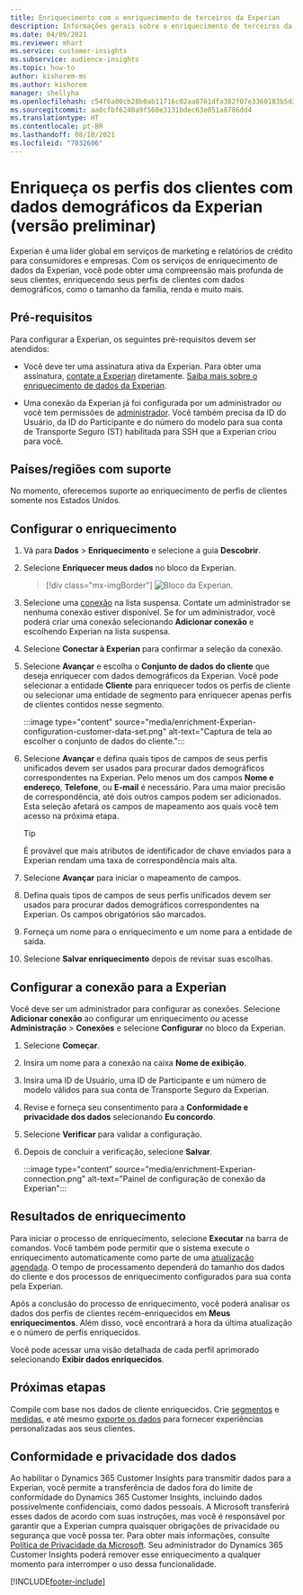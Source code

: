 ```yaml
---
title: Enriquecimento com o enriquecimento de terceiros da Experian
description: Informações gerais sobre o enriquecimento de terceiros da Experian.
ms.date: 04/09/2021
ms.reviewer: mhart
ms.service: customer-insights
ms.subservice: audience-insights
ms.topic: how-to
author: kishorem-ms
ms.author: kishorem
manager: shellyha
ms.openlocfilehash: c54f6a00cb28b0ab11716c02aa8761dfa382f07e3360183b5d38b9720e890c21
ms.sourcegitcommit: aa0cfbf6240a9f560e3131bdec63e051a8786dd4
ms.translationtype: HT
ms.contentlocale: pt-BR
ms.lasthandoff: 08/10/2021
ms.locfileid: "7032606"
---
```

# <a name="enrich-customer-profiles-with-demographics-from-experian-preview"></a>Enriqueça os perfis dos clientes com dados demográficos da Experian (versão preliminar)

Experian é uma líder global em serviços de marketing e relatórios de crédito para consumidores e empresas. Com os serviços de enriquecimento de dados da Experian, você pode obter uma compreensão mais profunda de seus clientes, enriquecendo seus perfis de clientes com dados demográficos, como o tamanho da família, renda e muito mais.

## <a name="prerequisites"></a>Pré-requisitos

Para configurar a Experian, os seguintes pré-requisitos devem ser atendidos:

- Você deve ter uma assinatura ativa da Experian. Para obter uma assinatura, [contate a Experian](https://www.experian.com/marketing-services/contact) diretamente. [Saiba mais sobre o enriquecimento de dados da Experian](https://www.experian.com/marketing-services/microsoft?cmpid=ems_web_mci_cdppage).

- Uma conexão da Experian já foi configurada por um administrador *ou* você tem permissões de [administrador](permissions.md#administrator). Você também precisa da ID do Usuário, da ID do Participante e do número do modelo para sua conta de Transporte Seguro (ST) habilitada para SSH que a Experian criou para você.

## <a name="supported-countriesregions"></a>Países/regiões com suporte

No momento, oferecemos suporte ao enriquecimento de perfis de clientes somente nos Estados Unidos.

## <a name="configure-the-enrichment"></a>Configurar o enriquecimento

1. Vá para **Dados** > **Enriquecimento** e selecione a guia **Descobrir**.

1. Selecione **Enriquecer meus dados** no bloco da Experian.

   > [!div class="mx-imgBorder"]
   > ![Bloco da Experian.](media/experian-tile.png "Experian tile")
   > 

1. Selecione uma [conexão](connections.md) na lista suspensa. Contate um administrador se nenhuma conexão estiver disponível. Se for um administrador, você poderá criar uma conexão selecionando **Adicionar conexão** e escolhendo Experian na lista suspensa. 

1. Selecione **Conectar à Experian** para confirmar a seleção da conexão.

1.  Selecione **Avançar** e escolha o **Conjunto de dados do cliente** que deseja enriquecer com dados demográficos da Experian. Você pode selecionar a entidade **Cliente** para enriquecer todos os perfis de cliente ou selecionar uma entidade de segmento para enriquecer apenas perfis de clientes contidos nesse segmento.

    :::image type="content" source="media/enrichment-Experian-configuration-customer-data-set.png" alt-text="Captura de tela ao escolher o conjunto de dados do cliente.":::

1. Selecione **Avançar** e defina quais tipos de campos de seus perfis unificados devem ser usados para procurar dados demográficos correspondentes na Experian. Pelo menos um dos campos **Nome e endereço**, **Telefone**, ou **E-mail** é necessário. Para uma maior precisão de correspondência, até dois outros campos podem ser adicionados. Esta seleção afetará os campos de mapeamento aos quais você tem acesso na próxima etapa.

    > [!TIP]
    > É provável que mais atributos de identificador de chave enviados para a Experian rendam uma taxa de correspondência mais alta.

1. Selecione **Avançar** para iniciar o mapeamento de campos.

1. Defina quais tipos de campos de seus perfis unificados devem ser usados para procurar dados demográficos correspondentes na Experian. Os campos obrigatórios são marcados.

1. Forneça um nome para o enriquecimento e um nome para a entidade de saída.

1. Selecione **Salvar enriquecimento** depois de revisar suas escolhas.

## <a name="configure-the-connection-for-experian"></a>Configurar a conexão para a Experian 

Você deve ser um administrador para configurar as conexões. Selecione **Adicionar conexão** ao configurar um enriquecimento *ou* acesse **Administração** > **Conexões** e selecione **Configurar** no bloco da Experian.

1. Selecione **Começar**.

1. Insira um nome para a conexão na caixa **Nome de exibição**.

1. Insira uma ID de Usuário, uma ID de Participante e um número de modelo válidos para sua conta de Transporte Seguro da Experian.

1. Revise e forneça seu consentimento para a **Conformidade e privacidade dos dados** selecionando **Eu concordo**.

1. Selecione **Verificar** para validar a configuração.

1. Depois de concluir a verificação, selecione **Salvar**.
   
   :::image type="content" source="media/enrichment-Experian-connection.png" alt-text="Painel de configuração de conexão da Experian":::

## <a name="enrichment-results"></a>Resultados de enriquecimento

Para iniciar o processo de enriquecimento, selecione **Executar** na barra de comandos. Você também pode permitir que o sistema execute o enriquecimento automaticamente como parte de uma [atualização agendada](system.md#schedule-tab). O tempo de processamento dependerá do tamanho dos dados do cliente e dos processos de enriquecimento configurados para sua conta pela Experian.

Após a conclusão do processo de enriquecimento, você poderá analisar os dados dos perfis de clientes recém-enriquecidos em **Meus enriquecimentos**. Além disso, você encontrará a hora da última atualização e o número de perfis enriquecidos.

Você pode acessar uma visão detalhada de cada perfil aprimorado selecionando **Exibir dados enriquecidos**.

## <a name="next-steps"></a>Próximas etapas

Compile com base nos dados de cliente enriquecidos. Crie [segmentos](segments.md) e [medidas](measures.md), e até mesmo [exporte os dados](export-destinations.md) para fornecer experiências personalizadas aos seus clientes.

## <a name="data-privacy-and-compliance"></a>Conformidade e privacidade dos dados

Ao habilitar o Dynamics 365 Customer Insights para transmitir dados para a Experian, você permite a transferência de dados fora do limite de conformidade do Dynamics 365 Customer Insights, incluindo dados possivelmente confidenciais, como dados pessoais. A Microsoft transferirá esses dados de acordo com suas instruções, mas você é responsável por garantir que a Experian cumpra quaisquer obrigações de privacidade ou segurança que você possa ter. Para obter mais informações, consulte [Política de Privacidade da Microsoft](https://go.microsoft.com/fwlink/?linkid=396732).
Seu administrador do Dynamics 365 Customer Insights poderá remover esse enriquecimento a qualquer momento para interromper o uso dessa funcionalidade.


[!INCLUDE[footer-include](../includes/footer-banner.md)]
